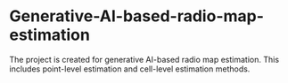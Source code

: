 # Generative-AI-based-radio-map-estimation
The project is created for generative AI-based radio map estimation. This includes point-level estimation and cell-level estimation methods.

